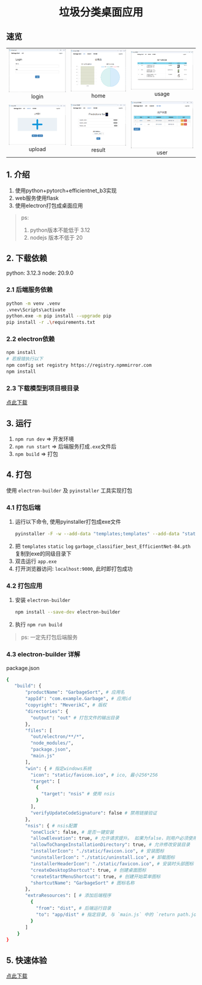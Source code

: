 <h1 align="center">垃圾分类桌面应用</h1>

## 速览
<table>
  <tr>
    <td align="center"><img src="/static/images/login.png" width="300px" alt="login" /><br>login</td>
    <td align="center"><img src="/static/images/home.png" width="300px" alt="home" /><br>home</td>
    <td align="center"><img src="/static/images/use_profile.png" width="300px" alt="home" />usage</td>
  </tr>
  <tr>
    <td align="center"><img src="/static/images/uploads.png" width="300px" alt="login" /><br>upload</td>
    <td align="center"><img src="/static/images/result.png" width="300px" alt="home" /><br>result</td>
    <td align="center"><img src="/static/images/user_manage.png" width="300px" alt="home" />user</td>
  </tr>
</table>

## 1. 介绍
1. 使用python+pytorch+efficientnet_b3实现
2. web服务使用flask
3. 使用electron打包成桌面应用
> ps: 
> 1. python版本不能低于 3.12
> 2. nodejs 版本不低于 20
> 

## 2. 下载依赖
python: 3.12.3
node: 20.9.0

### 2.1 后端服务依赖
```bash
python -m venv .venv
.vnev\Scripts\activate
python.exe -m pip install --upgrade pip
pip install -r .\requirements.txt
```

### 2.2 electron依赖
```bash
npm install
# 若报错执行以下
npm config set registry https://registry.npmmirror.com
npm install
```

### 2.3 下载模型到项目根目录
[点此下载](http://s7sy8cpwf.hb-bkt.clouddn.com/garbage_classifier_best_EfficientNet-B4.pth)

## 3. 运行 
1. `npm run dev` => 开发环境
2. `npm run start` => 后端服务打成`.exe`文件后
3. `npm build` => 打包

## 4. 打包
使用 `electron-builder` 及 `pyinstaller` 工具实现打包

### 4.1 打包后端
1. 运行以下命令, 使用pyinstaller打包成exe文件
    ```bash
    pyinstaller -F -w --add-data "templates;templates" --add-data "static;static" --add-data "log;log" --add-data ".\.venv\Lib\site-packages\flask_bootstrap\templates;flask_bootstrap/templates" --icon="static/favicon.png" app.py
    ```
2. 把 `templates` `static` `log` `garbage_classifier_best_EfficientNet-B4.pth` 复制到exe的同级目录下
3. 双击运行 `app.exe`
4. 打开浏览器访问: `localhost:9000`, 此时即打包成功

### 4.2 打包应用
1. 安装 `electron-builder`
   ```bash
   npm install --save-dev electron-builder
   ```
2. 执行 `npm run build`
> ps: 一定先打包后端服务

### 4.3 electron-builder 详解
package.json
```bash
{
   "build": {
       "productName": "GarbageSort", # 应用名
       "appId": "com.example.Garbage", # 应用id
       "copyright": "MeverikC", # 版权
       "directories": {
         "output": "out" # 打包文件的输出目录
       },
       "files": [
         "out/electron/**/*",
         "node_modules/",
         "package.json",
         "main.js"
       ],
       "win": { # 指定windows系统
         "icon": "static/favicon.ico", # ico, 最小256*256
         "target": [
           {
             "target": "nsis" # 使用 nsis
           }
         ],
         "verifyUpdateCodeSignature": false # 禁用链接验证
       },
       "nsis": { # nsis配置
         "oneClick": false, # 是否一键安装
         "allowElevation": true, # 允许请求提升。 如果为false，则用户必须使用提升的权限重新启动安装程序。
         "allowToChangeInstallationDirectory": true, # 允许修改安装目录
         "installerIcon": "./static/favicon.ico", # 安装图标
         "uninstallerIcon": "./static/uninstall.ico", # 卸载图标
         "installerHeaderIcon": "./static/favicon.ico", # 安装时头部图标
         "createDesktopShortcut": true, # 创建桌面图标
         "createStartMenuShortcut": true, # 创建开始菜单图标
         "shortcutName": "GarbageSort" # 图标名称
       },
       "extraResources": [ # 添加后端程序
         {
           "from": "dist", # 后端运行目录
           "to": "app/dist" # 指定目录, 与 `main.js` 中的 `return path.join(process.resourcesPath, 'app', 'dist', 'app.exe');` 目录保持一致
         }
       ]
    }
}
```

## 5. 快速体验
[点此下载](https://gitee.com/MeverikC/Garbage-classification-PC/releases)